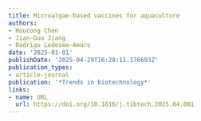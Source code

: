 ```yaml
---
title: Microalgae-based vaccines for aquaculture
authors:
- Houcong Chen
- Jian‐Guo Jiang
- Rodrigo Ledesma‐Amaro
date: '2025-01-01'
publishDate: '2025-04-29T16:28:11.176693Z'
publication_types:
- article-journal
publication: '*Trends in biotechnology*'
links:
- name: URL
  url: https://doi.org/10.1016/j.tibtech.2025.04.001
---
```


